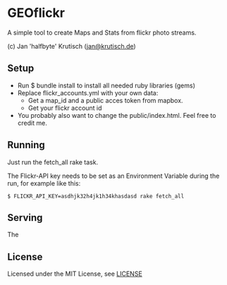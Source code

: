# GEOflickr

A simple tool to create Maps and Stats from flickr photo streams.

(c) Jan 'halfbyte' Krutisch (jan@krutisch.de)

## Setup

* Run $ bundle install to install all needed ruby libraries (gems)
* Replace flickr_accounts.yml with your own data:
  * Get a map_id and a public acces token from mapbox.
  * Get your flickr account id
* You probably also want to change the public/index.html. Feel free to credit me.

## Running

Just run the fetch_all rake task.

The Flickr-API key needs to be set as an Environment Variable during the run, for example like this:

    $ FLICKR_API_KEY=asdhjk32h4jk1h34khasdasd rake fetch_all

## Serving

The

## License

Licensed under the MIT License, see [LICENSE](LICENSE)
